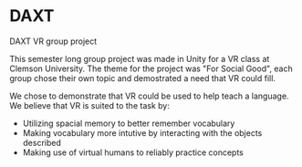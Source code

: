 # DAXT
DAXT VR group project

This semester long group project was made in Unity for a VR class at Clemson University.
The theme for the project was "For Social Good", each group chose their own topic and demostrated a need that VR could fill.

We chose to demonstrate that VR could be used to help teach a language.
We believe that VR is suited to the task by:
- Utilizing spacial memory to better remember vocabulary
- Making vocabulary more intutive by interacting with the objects described
- Making use of virtual humans to reliably practice concepts

